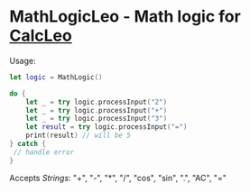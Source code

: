 # MathLogicLeo - Math logic for [CalcLeo](https://github.com/alekseypotapov-dev/CalcLeo)

Usage:
```swift
let logic = MathLogic()

do {
    let _ = try logic.processInput("2")
    let _ = try logic.processInput("+")
    let _ = try logic.processInput("3")
    let result = try logic.processInput("=")
    print(result) // will be 5
} catch {
 // handle error
}
```
Accepts *Strings*: "+", "-", "*", "/", "cos", "sin", ".", "AC", "="
